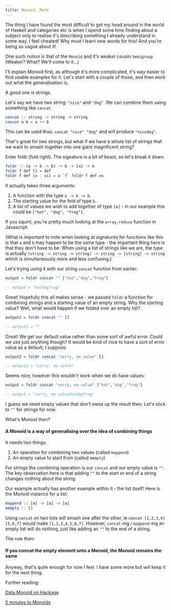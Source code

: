 ```yaml
---
title: Monoid, Mate
---
```


The thing I have found the most difficult to get my head around in the world of Haskell and categories etc is when I spend some time finding about a subject only to realise it's describing something I already understand in some way. I feel cheated! Why must I learn new words for this! And you're being so vague about it!

One such notion is that of the `Monoid` and it's weaker cousin `Semigroup` (Weaker? What? We'll come to it...)

I'll explain Monoid first, as although it's more complicated, it's way easier to find usable examples for it. Let's start with a couple of those, and then work out what the generalisation is.

A good one is strings.

Let's say we have two string: `"nice"` and `"dog"`. We can combine them using something like `concat`

```haskell
concat :: string -> string -> string
concat a b = a ++ b
```

This can be used thus: `concat "nice" "dog"` and will produce `"nicedog"`.

That's great for two strings, but what if we have a whole list of strings that we want to smash together into one giant magnificent string?

Enter foldr (fold right). The signature is a bit of beast, so let's break it down.

```haskell
foldr :: (a -> b -> b) -> b -> [a] -> b
foldr f def [] = def
foldr f def (x : xs) = x `f` foldr f def xs
```

It actually takes three arguments:

1. A function with the type `a -> b -> b`.
2. The starting value for the fold of type `b`.
3. A list of values we wish to add together of type `[a]` - in our example this could be `["hot", "dog", "frog"]`.

If you squint, you're pretty much looking at the `array.reduce` function in Javascript.

(What is important to note when looking at signatures for functions like this is that `a` and `b` may happen to be the same type - the important thing here is that they don't have to be. When using a list of strings like we are, the type is actually `(string -> string -> string) -> string -> [string] -> string` which is simultaneously more and less confusing.)

Let's trying using it with our string `concat` function from earlier.

```haskell
output = foldr concat "" ["hot","dog","frog"]

-- output = "hotdogfrog"
```

Great! Hopefully this all makes sense - we passed `foldr` a function for combining strings and a starting value of an empty string. Why the starting value? Well, what would happen if we folded over an empty list?

```haskell
output2 = foldr concat "" []

-- output2 = ""
```

Great! We get our default value rather than some sort of awful error. Could we use just anything though? It would be kind of nice to have a sort of error value as a default, I suppose:

```haskell
output2 = foldr concat "sorry, no value" []

-- output2 = "sorry, no value"
```

Seems nice, however this wouldn't work when we do have values:

```haskell
output = foldr concat "sorry, no value" ["hot","dog","frog"]

-- output = "sorry, no valuehotdogfrog"
```

I guess we need empty values that don't mess up the result then. Let's stick to `""` for strings for now.

What's Monoid then?

#### A Monoid is a way of generalising over the idea of combining things

It needs two things:

1. An operation for combining two values (called `mappend`)
2. An empty value to start from (called `mempty`)

For strings the combining operation is our `concat` and our empty value is `""`. The key observation here is that adding `""` to the start or end of a string changes nothing about the string.

Our example actually has another example within it - the list itself! Here is the Monoid instance for a list:

```haskell
mappend :: [a] -> [a] -> [a]
mempty :: []
```

Using `concat` on two lists will smash one after the other, ie `concat [1,2,3,4] [5,6,7]` would make `[1,2,3,4,5,6,7]`. However, `concat`-ing / `mappend`-ing an empty list will do nothing, just like adding an `""` to the end of a string.

The rule then:

#### If you concat the empty element onto a Monoid, the Monoid remains the same

Anyway, that's quite enough for now I feel. I have some more but will keep it for the next thing.

Further reading:

[Data.Monoid on Hackage](http://hackage.haskell.org/package/base-4.12.0.0/docs/Data-Monoid.html)

[5 minutes to Monoids](https://medium.com/@sjsyrek/five-minutes-to-monoid-fe6f364d0bba)
